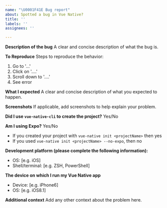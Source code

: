 ```yaml
---
name: "\U0001F41E Bug report"
about: Spotted a bug in Vue Native?
title: ''
labels: ''
assignees: ''

---
```


**Description of the bug**
A clear and concise description of what the bug is.

**To Reproduce**
Steps to reproduce the behavior:
1. Go to '...'
2. Click on '....'
3. Scroll down to '....'
4. See error

**What I expected**
A clear and concise description of what you expected to happen.

**Screenshots**
If applicable, add screenshots to help explain your problem.

**Did I use `vue-native-cli` to create the project?**
Yes/No

**Am I using Expo?**
Yes/No
- If you created your project with `vue-native init <projectName>` then yes
- If you used `vue-native init <projectName> --no-expo`, then no

**Development platform (please complete the following information):**
 - OS: [e.g. iOS]
 - Shell/terminal: [e.g. ZSH, PowerShell]

**The device on which I run my Vue Native app**
 - Device: [e.g. iPhone6]
 - OS: [e.g. iOS8.1]

**Additional context**
Add any other context about the problem here.
